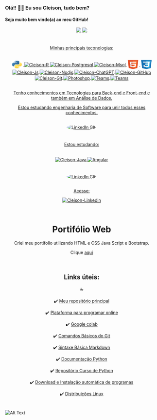 ### Olá!! 👋😊 Eu sou Cleison, tudo bem?

#### Seja muito bem vindo(a) ao meu GitHub!



<div align="center">
  <a href="https://github.com/cleisonlima">
  <img height="180em" src="https://github-readme-stats.vercel.app/api?username=cleisonlima&show_icons=true&theme=tokyonight&include_all_commits=true&count_private=true"/>
  <img height="180em" src="https://github-readme-stats.vercel.app/api/top-langs/?username=cleisonlima&layout=compact&langs_count=7&theme=tokyonight"/>
</div>

#
<div align="center": style="display: inline_block">
  
  Minhas principais teconologias: 

 <br>
  
 <img align="center" alt="Cleison-Python" height="30" width="40" src="https://raw.githubusercontent.com/devicons/devicon/master/icons/python/python-original.svg">
 <img align="center" alt="Cleison-R" height="30" width="40" src="https://cdn.worldvectorlogo.com/logos/r-lang.svg">
 <img align="center" alt="Cleison-Postgresql" height="30" width="40" src="https://cdn.worldvectorlogo.com/logos/postgresql.svg">
 <img align="center" alt="Cleison-Msql" height="30" width="40" src="https://cdn.jsdelivr.net/gh/devicons/devicon/icons/mysql/mysql-original.svg">
 <img align="center" alt="Cleison-HTML" height="30" width="40" src="https://raw.githubusercontent.com/devicons/devicon/master/icons/html5/html5-original.svg">
 <img align="center" alt="Cleison-CSS" height="30" width="40" src="https://raw.githubusercontent.com/devicons/devicon/master/icons/css3/css3-original.svg">
 <img align="center" alt="Cleison-Js" height="30" width="40" src="https://cdn.worldvectorlogo.com/logos/javascript-1.svg">
 <img align="center" alt="Cleison-Nodjs" height="30" width="40"src="https://cdn.worldvectorlogo.com/logos/nodejs-icon.svg">
 <img align="center" alt="Cleison-ChatGPT" height="30" width="40" src="https://cdn.worldvectorlogo.com/logos/chatgpt-4.svg">
 <img align="center" alt="Cleison-GitHub" height="30" width="40" src="https://cdn.worldvectorlogo.com/logos/github-icon-2.svg">
 <img align="center" alt="Cleison-Git" height="30" width="40" src="https://cdn.worldvectorlogo.com/logos/git-icon.svg">
 <img align="center" alt="Photoshop" height="30" width="40" src="https://cdn.worldvectorlogo.com/logos/adobe-photoshop-2.svg">
 <img align="center" alt="Teams" height="30" width="40" src="https://cdn.worldvectorlogo.com/logos/microsoft-teams-1.svg">
 <img align="center" alt="Teams" height="30" width="40" src="https://cdn.worldvectorlogo.com/logos/ubuntu-4.svg">

 

 </br>
 


<br>

 Tenho conhecimentos em Tecnologias para Back-end e Front-end e também em Análise de Dados. 
 
 Estou estudando engenharia de Software para unir todos esses conhecimentos.
 
</br>
 
<img alt="LinkedIn GIF" width="100" height="100" style="border-radius: 50%;" src="https://gaymeover.com.br/wp-content/uploads/2016/12/Super-Mario-World-voando.gif">

 #
 
Estou estudando: 

 <br>
 <img align="center" alt="Cleison-Java" height="30" width="40" src="https://cdn.worldvectorlogo.com/logos/java-14.svg">
 <img align="center" alt="Angular" height="30" width="40" src="https://cdn.worldvectorlogo.com/logos/angular-icon.svg">
 <br>

 #

<img alt="LinkedIn GIF" width="100" height="100" style="border-radius: 50%;" src="https://i.pinimg.com/originals/c1/ca/52/c1ca529d2b995d1f471107aed96bf630.gif">





 ##
Acesse:

[<img alt="Cleison-Linkedin" height="30" width="40" src="https://cdn.worldvectorlogo.com/logos/linkedin-icon-2.svg">](https://www.linkedin.com/in/cleisonl-it/)


</div>

<div align="center": style="display: inline_block"><br>

##
 # Portifólio Web
Criei meu portifolio utilizando HTML e CSS Java Script e Bootstrap.

 Clique [aqui](https://cleisonlima.github.io/portifolio_web/index)

</div>


<div align="center": style="display: inline_block"><br>
  
## Links úteis:

☕
  
✔️ [Meu repositório principal](https://github.com/cleisonlima/workspacesCodes)

✔️ [Plataforma para programar online](https://replit.com/~)

✔️ [Google colab](https://colab.google/)

✔️ [Comandos Básicos do Git](https://www.hostinger.com.br/tutoriais/comandos-basicos-de-git?ppc_campaign=google_performance_max&gclid=Cj0KCQjwmouZBhDSARIsALYcourrZmEOz3AXc_CCa8NL7dLIn82kzojVaXbszsnDbl1NAdWo3JGf9E8aAp6XEALw_wcB)

✔️ [Sintaxe Básica Markdown](https://www.markdownguide.org/basic-syntax/)

✔️ [Documentação Python](https://docs.python.org/pt-br/3/)

✔️ [Repositório Curso de Python](https://github.com/guicarvalho/python-os-primeiros-passos)

✔️ [Download e Instalação automática de programas](https://ninite.com/)

✔️ [Distribuições Linux](https://www.vivaolinux.com.br/download-linux/#google_vignette)



</div>

#

![Alt Text](https://i.pinimg.com/originals/c6/33/c2/c633c20ede82f0e0ced7d570dbe3a1f3.gif)






